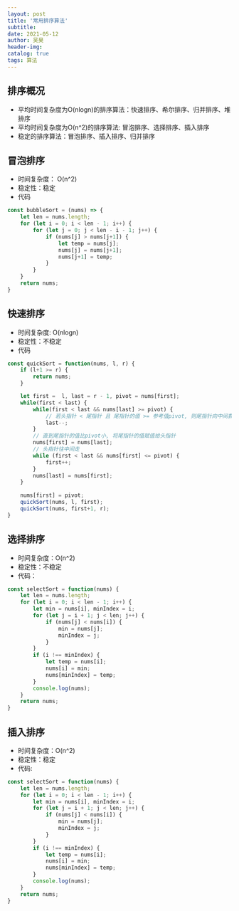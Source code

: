 ```yaml
---
layout:	post
title: '常用排序算法'
subtitle:
date: 2021-05-12
author: 吴昊
header-img:
catalog: true
tags: 算法
---
```


## 排序概况
- 平均时间复杂度为O(nlogn)的排序算法：快速排序、希尔排序、归并排序、堆排序
- 平均时间复杂度为O(n^2)的排序算法: 冒泡排序、选择排序、插入排序
- 稳定的排序算法：冒泡排序、插入排序、归并排序


## 冒泡排序
- 时间复杂度： O(n^2)
- 稳定性：稳定
- 代码
```javascript
const bubbleSort = (nums) => {
    let len = nums.length;
    for (let i = 0; i < len - 1; i++) {
        for (let j = 0; j < len - i - 1; j++) {
            if (nums[j] > nums[j+1]) {
                let temp = nums[j];
                nums[j] = nums[j+1];
                nums[j+1] = temp;
            }
        }
    }
    return nums;
}
```


## 快速排序
- 时间复杂度: O(nlogn)
- 稳定性：不稳定 
- 代码
```javascript
const quickSort = function(nums, l, r) {
    if (l+1 >= r) {
        return nums;
    }

    let first =  l, last = r - 1, pivot = nums[first];
    while(first < last) {
        while(first < last && nums[last] >= pivot) {
            // 若头指针 < 尾指针 且 尾指针的值 >= 参考值pivot, 则尾指针向中间靠拢
            last--;
        }
        // 直到尾指针的值比pivot小, 将尾指针的值赋值给头指针
        nums[first] = nums[last]; 
        // 头指针往中间走
        while (first < last && nums[first] <= pivot) {
            first++;
        }
        nums[last] = nums[first];
    }
    
    nums[first] = pivot;
    quickSort(nums, l, first);
    quickSort(nums, first+1, r);
}
```

## 选择排序
- 时间复杂度：O(n^2)
- 稳定性：不稳定
- 代码：
```javascript
const selectSort = function(nums) {
    let len = nums.length;
    for (let i = 0; i < len - 1; i++) {
        let min = nums[i], minIndex = i;
        for (let j = i + 1; j < len; j++) {
            if (nums[j] < nums[i]) {
                min = nums[j];
                minIndex = j;
            }
        }
        if (i !== minIndex) {
            let temp = nums[i];
            nums[i] = min;
            nums[minIndex] = temp;
        }
        console.log(nums);
    }
    return nums;
}
```

## 插入排序
- 时间复杂度：O(n^2)
- 稳定性：稳定
- 代码: 
```javascript
const selectSort = function(nums) {
    let len = nums.length;
    for (let i = 0; i < len - 1; i++) {
        let min = nums[i], minIndex = i;
        for (let j = i + 1; j < len; j++) {
            if (nums[j] < nums[i]) {
                min = nums[j];
                minIndex = j;
            }
        }
        if (i !== minIndex) {
            let temp = nums[i];
            nums[i] = min;
            nums[minIndex] = temp;
        }
        console.log(nums);
    }
    return nums;
}
```